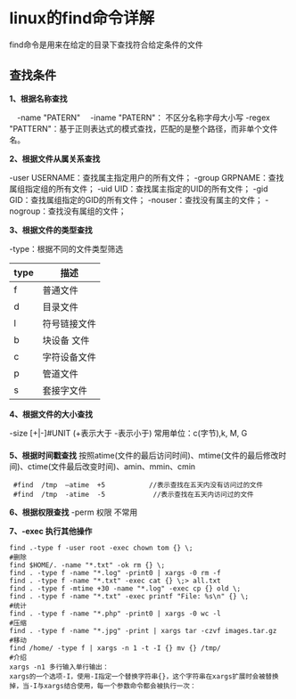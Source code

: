 #  linux的find命令详解
find命令是用来在给定的目录下查找符合给定条件的文件

## 查找条件
**1、根据名称查找**

　-name "PATERN"
　-iname "PATERN"： 不区分名称字母大小写
  -regex "PATTERN"：基于正则表达式的模式查找，匹配的是整个路径，而非单个文件名。


**2、根据文件从属关系查找**

-user USERNAME：查找属主指定用户的所有文件；
-group GRPNAME：查找属组指定组的所有文件； 
-uid UID：查找属主指定的UID的所有文件；
-gid GID：查找属组指定的GID的所有文件；
-nouser：查找没有属主的文件；
-nogroup：查找没有属组的文件；

**3、根据文件的类型查找**

-type：根据不同的文件类型筛选

|type|描述|
|--|--|
|f	|普通文件|
|d      |目录文件|
|l	|符号链接文件|
|b	|块设备 文件|
|c	|字符设备文件|
|p	|管道文件|
|s	|套接字文件|
 
**4、根据文件的大小查找**

-size [+|-]#UNIT (+表示大于 -表示小于)
常用单位：c(字节),k, M, G
　　　　　　  
**5、根据时间戳查找**
按照atime(文件的最后访问时间)、mtime(文件的最后修改时间)、ctime(文件最后改变时间)、amin、mmin、cmin


```
 #find  /tmp  –atime  +5           //表示查找在五天内没有访问过的文件
 #find  /tmp  -atime  -5            //表示查找在五天内访问过的文件
```
**6、根据权限查找**
-perm 权限  不常用
    
**7、-exec 执行其他操作**



```
find .-type f -user root -exec chown tom {} \;
#删除
find $HOME/. -name "*.txt" -ok rm {} \;
find . -type f -name "*.log" -print0 | xargs -0 rm -f
find . -type f -name "*.txt" -exec cat {} \;> all.txt
find . -type f -mtime +30 -name "*.log" -exec cp {} old \;
find . -type f -name "*.txt" -exec printf "File: %s\n" {} \;
#统计
find . -type f -name "*.php" -print0 | xargs -0 wc -l
#压缩
find . -type f -name "*.jpg" -print | xargs tar -czvf images.tar.gz
#移动
find /home/ -type f | xargs -n 1 -t -I {} mv {} /tmp/
#介绍
xargs -n1 多行输入单行输出：
xargs的一个选项-I，使用-I指定一个替换字符串{}，这个字符串在xargs扩展时会被替换掉，当-I与xargs结合使用，每一个参数命令都会被执行一次：

```



